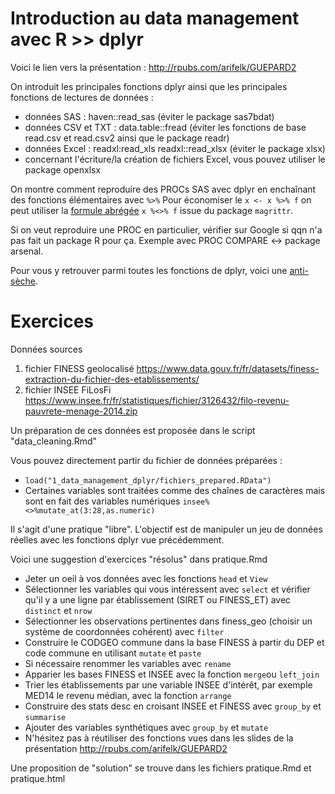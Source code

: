 # Introduction au data management avec R >> dplyr

Voici le lien vers la présentation : http://rpubs.com/arifelk/GUEPARD2

On introduit les principales fonctions dplyr ainsi que les principales fonctions de lectures de données : 
- données SAS : haven::read_sas (éviter le package sas7bdat)
- données CSV et TXT : data.table::fread (éviter les fonctions de base read.csv et read.csv2 ainsi que le package readr)
- données Excel : readxl:read_xls readxl::read_xlsx (éviter le package xlsx)
- concernant l'écriture/la création de fichiers Excel, vous pouvez utiliser le package openxlsx


On montre comment reproduire des PROCs SAS avec dplyr en enchaînant des fonctions élémentaires avec `%>%`
Pour économiser le `x <- x %>% f` on peut utiliser la <a href="https://stackoverflow.com/questions/46275951/magrittr-two-way-pipe-and-multiple-conditions">formule abrégée</a> `x %<>% f` issue du package `magrittr`.

Si on veut reproduire une PROC en particulier, vérifier sur Google si qqn n'a pas fait un package R pour ça. Exemple avec PROC COMPARE <-> package arsenal.

Pour vous y retrouver parmi toutes les fonctions de dplyr, voici une <a href="https://www.rstudio.com/wp-content/uploads/2016/01/data-wrangling-french.pdf"> anti-sèche</a>.

# Exercices

Données sources
1) fichier FINESS geolocalisé
  https://www.data.gouv.fr/fr/datasets/finess-extraction-du-fichier-des-etablissements/
2) fichier INSEE FiLosFi
  https://www.insee.fr/fr/statistiques/fichier/3126432/filo-revenu-pauvrete-menage-2014.zip

Un préparation de ces données est proposée dans le script
"data_cleaning.Rmd"

Vous pouvez directement partir du fichier de données préparées :
- `load("1_data_management_dplyr/fichiers_prepared.RData")`
- Certaines variables sont traitées comme des chaînes de caractères mais sont en fait des variables numériques `insee%<>%mutate_at(3:28,as.numeric)`

Il s'agit d'une pratique "libre". L'objectif est de manipuler un jeu de données réelles avec les fonctions dplyr vue précédemment.

Voici une suggestion d'exercices "résolus" dans pratique.Rmd 
- Jeter un oeil à vos données avec les fonctions `head` et `View`
- Sélectionner les variables qui vous intéressent avec `select` et vérifier qu'il y a une ligne par établissement (SIRET ou FINESS_ET) avec `distinct` et `nrow`
- Sélectionner les observations pertinentes dans finess_geo (choisir un système de coordonnées cohérent) avec `filter`
- Construire le CODGEO commune dans la base FINESS à partir du DEP et code commune en utilisant `mutate` et `paste`
- Si nécessaire renommer les variables avec `rename`
- Apparier les bases FINESS et INSEE avec la fonction `merge`ou `left_join`
- Trier les établissements par une variable INSEE d'intérêt, par exemple MED14 le revenu médian, avec la fonction `arrange`
- Construire des stats desc en croisant INSEE et FINESS avec `group_by` et `summarise`
- Ajouter des variables synthétiques avec `group_by` et `mutate`
- N'hésitez pas à réutiliser des fonctions vues dans les slides de la présentation http://rpubs.com/arifelk/GUEPARD2

Une proposition de "solution" se trouve dans les fichiers pratique.Rmd et pratique.html
